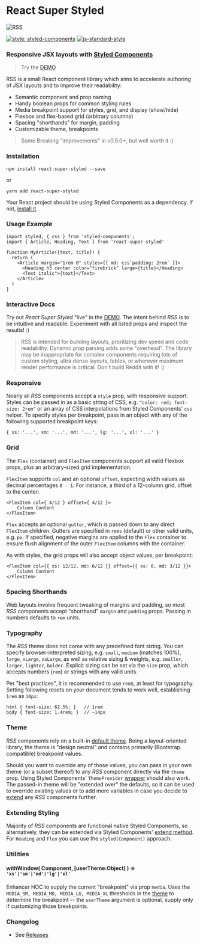 
React Super Styled
==================

![RSS](banner.jpg)

[![style: styled-components](https://img.shields.io/badge/style-%F0%9F%92%85%20styled--components-orange.svg?colorB=daa357&colorA=db748e)](https://github.com/styled-components/styled-components)
[![js-standard-style](https://img.shields.io/badge/styled_with-prettier-ff69b4.svg)](http://https://prettier.io/)

### Responsive JSX layouts with [Styled Components](https://www.styled-components.com/)

> Try the [DEMO](https://moarwick.github.io/react-super-styled/)

RSS is a small React component library which aims to accelerate authoring of JSX layouts and to improve their readability:

* Semantic component and prop naming
* Handy boolean props for common styling rules
* Media breakpoint support for styles, grid, and display (show/hide)
* Flexbox and flex-based grid (arbitrary columns)
* Spacing "shorthands" for margin, padding
* Customizable theme, breakpoints

> Some Breaking "improvements" in v0.5.0+, but well worth it :)

### Installation
```
npm install react-super-styled --save
```
or
```
yarn add react-super-styled
```

Your React project should be using Styled Components as a dependency. If not, [install it](https://www.styled-components.com/docs/basics#installation).


### Usage Example
```
import styled, { css } from 'styled-components';
import { Article, Heading, Text } from 'react-super-styled'

function MyArticle({text, title}) {
  return (
    <Article margin="1rem 0" styles={{ md: css`padding: 2rem` }}>
      <Heading h3 center color="firebrick" large>{title}</Heading>
      <Text italic">{text}</Text>
    </Article>
  )
}
```

### Interactive Docs
Try out *React Super Styled* "live" in the [DEMO](https://moarwick.github.io/react-super-styled/). The intent behind *RSS* is to be intuitive and readable. Experiment with all listed props and inspect the results! :)

> RSS is intended for building layouts, proritizing dev speed and code readability. Dynamic prop parsing adds some "overhead". The library may be inappropriate for complex components requiring lots of custom styling, ultra dense layouts, tables, or wherever maximum render performance is critical. Don't build Reddit with it! :) 


### Responsive
Nearly all *RSS* components accept a `style` prop, with responsive support. Styles can be passed in as a basic string of CSS, e.g. `"color: red; font-size: 2rem"` or an array of CSS interpolations from Styled Components' `css` helper. To specify styles per breakpoint, pass in an object with any of the following supported breakpoint keys: 

```{ xs: '...', sm: '...', md: '...', lg: '...', xl: '...' }```


### Grid
The `Flex` (container) and `FlexItem` components support all valid Flexbox props, plus an arbitrary-sized grid implementation. 

`FlexItem` supports `col` and an optional `offset`, expecting width values as decimal percentages `0 - 1`. For instance, a third of a 12-column grid, offset to the center: 

```
<FlexItem col={ 4/12 } offset={ 4/12 }>
    Column Content
</FlexItem>
```

`Flex` accepts an optional `gutter`, which is passed down to any direct `FlexItem` children. Gutters are specified in `rems` (default) or other valid units, e.g. `px`. If specified, negative margins are applied to the `Flex` container to ensure flush alignment of the outer `FlexItem` columns with the container.

As with styles, the grid props will also accept object values, per breakpoint:

```
<FlexItem col={{ xs: 12/12, md: 6/12 }} offset={{ xs: 0, md: 3/12 }}>
    Column Content
</FlexItem>
```

### Spacing Shorthands
Web layouts involve frequent tweaking of margins and padding, so most *RSS* components accept "shorthand" `margin` and `padding` props. Passing in numbers defaults to `rem` units.


### Typography
The *RSS* theme does not come with any predefined font sizing. You can specify browser-interpreted sizing, e.g. `small`, `medium` (matches 100%), `large`, `xLarge`, `xxLarge`, as well as relative sizing & weights, e.g. `smaller`, `larger`, `lighter`, `bolder`. Explicit sizing can be set via the `size` prop, which accepts numbers (`rem`) or strings with any valid units. 

Per "best practices", it is recommended to use `rem`s, at least for typography. Setting following resets on your document tends to work well, establishing `1rem` as `10px`:

```
html { font-size: 62.5%; }   // 1rem
body { font-size: 1.4rem; }  // ~14px
```

### Theme
*RSS* components rely on a built-in [default theme](https://github.com/moarwick/react-super-styled/blob/master/src/lib/THEME.js). Being a layout-oriented library, the theme is "design neutral" and contains primarily (Bootstrap compatible) breakpoint values.

Should you want to override any of those values, you can pass in your own theme (or a subset thereof) to any *RSS* component directly via the `theme` prop. Using Styled Components' `ThemeProvider` [wrapper](https://www.styled-components.com/docs/advanced#theming) should also work. The passed-in theme will be "extended over" the defaults, so it can be used to override existing values or to add more variables in case you decide to [extend](#extending-styling) any *RSS* components further.


### Extending Styling
Majority of *RSS* components are functional native Styled Components, so alternatively, they can be extended via Styled Components' [extend method](https://www.styled-components.com/docs/basics#extending-styles). For `Heading` and `Flex` you can use the `styled(Component)` approach.


### Utilities

#### withWindow( Component, [userTheme:Object] ) ⇒ <code>'xs'|'sm'|'md'|'lg'|'xl'</code>
Enhancer HOC to supply the current "breakpoint" via prop `media`. Uses the `MEDIA_SM, MEDIA_MD, MEDIA_LG, MEDIA_XL` thresholds in the [theme](https://github.com/moarwick/react-super-styled/blob/master/src/lib/THEME.js) to determine the breakpoint -- the `userTheme` argument is optional, supply only if customizing those breakpoints.


### Changelog
* See [Releases](https://github.com/moarwick/react-super-styled/releases)
